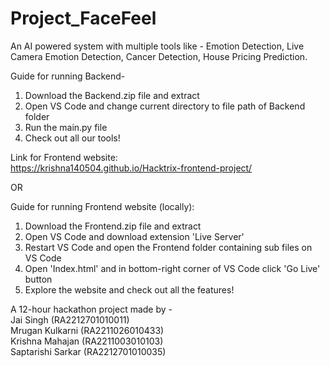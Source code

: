 # Project_FaceFeel
An AI powered system with multiple tools like - Emotion Detection, Live Camera Emotion Detection, Cancer Detection, House Pricing Prediction.  

Guide for running Backend-  
1. Download the Backend.zip file and extract  
2. Open VS Code and change current directory to file path of Backend folder
3. Run the main.py file
4. Check out all our tools!

Link for Frontend website:  
https://krishna140504.github.io/Hacktrix-frontend-project/  

OR  

Guide for running Frontend website (locally):  
1. Download the Frontend.zip file and extract  
2. Open VS Code and download extension 'Live Server'  
3. Restart VS Code and open the Frontend folder containing sub files on VS Code  
4. Open 'Index.html' and in bottom-right corner of VS Code click 'Go Live' button
5. Explore the website and check out all the features!

A 12-hour hackathon project made by -  
Jai Singh (RA2212701010011)  
Mrugan Kulkarni (RA2211026010433)  
Krishna Mahajan (RA2211003010103)  
Saptarishi Sarkar (RA2212701010035)
